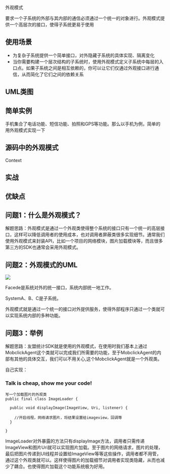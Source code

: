 外观模式

要求一个子系统的外部与其内部的通信必须通过一个统一的对象进行。外观模式提供一个高层次的接口，使得子系统更易于使用

## 使用场景
- 为复杂子系统提供一个简单接口，对外隐藏子系统的具体实现、隔离变化
- 当你需要构建一个层次结构的子系统时，使用外观模式定义子系统中每层的入口点。如果子系统之间是相互依赖的，你可以让它们仅通过外观接口进行通信，从而简化了它们之间的依赖关系

## UML类图


## 简单实例
手机集合了电话功能、短信功能、拍照和GPS等功能。那么以手机为例，简单的用外观模式实现一下

## 源码中的外观模式
Context


## 实战


## 优缺点

## 问题1：什么是外观模式？

解题思路：外观模式是通过一个外观类使得整个系统的接口只有一个统一的高层接口，这样可以降低调用者的使用成本，也对调用者屏蔽类很多实现细节。通常我们使用外观模式来封装API，比如一个项目的网络模块，图片加载模块等，而且很多第三方的SDK也通常会采用外观模式。

## 问题2：外观模式的UML

<img src="http://img.my.csdn.net/uploads/201212/04/1354636733_5965.jpg"/>

Facede是系统对外的统一接口，系统内部统一地工作。

SystemA、B、C是子系统。

外观模式就是通过一个统一的接口对外提供服务，使得外部程序只通过一个类就可以实现系统内部的多种功能。

## 问题3：举例

解题思路：友盟统计SDK就是使用的外观模式，在使用时我们基本上通过MobclickAgent这个类就可以完成我们所需要的功能，至于MobclickAgent的内部有其他的具体交互，我们可以不用关心,这个MobclickAgent就是一个外观类。

自己实现：

### Talk is cheap, show me your code!

```
写一个加载图片的外观类
public final class ImageLoader {

  public void displayImage(ImageView, Uri, listener) {
  
    //开启线程，网络请求图片，将结果设置给imageview，回调等
  }

}

```

ImageLoader对外暴露的方法只有displayImage方法，调用者只需传递ImageView和图片Uri就可以实现图片加载。至于图片的网络请求，图片的处理，最后把图片传递到UI线程并设置给ImageView等等这些操作，调用者都不用管，通过这个外观类就可以。这样使得图片的加载细节对调用者实现类隐藏，从而也减少了耦合。也使得图片加载这个功能系统极为好用。
